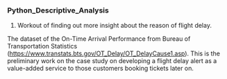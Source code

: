 ### Python_Descriptive_Analysis

1. Workout of finding out more insight about the reason of flight delay. 

The dataset of the On-Time Arrival Performance from Bureau of Transportation Statistics (https://www.transtats.bts.gov/OT_Delay/OT_DelayCause1.asp). This is the preliminary work on the case study on developing a flight delay alert as a value-added service to those customers booking tickets later on.
